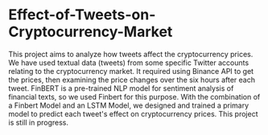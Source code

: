 # Effect-of-Tweets-on-Cryptocurrency-Market
This project aims to analyze how tweets affect the cryptocurrency prices. We have used textual data (tweets) from some specific Twitter accounts relating to the cryptocurrency market. It required using Binance API to get the prices, then examining the price changes over the six hours after each tweet. FinBERT is a pre-trained NLP model for sentiment analysis of financial texts, so we used Finbert for this purpose. With the combination of a Finbert Model and an LSTM Model, we designed and trained a primary model to predict each tweet's effect on cryptocurrency prices. This project is still in progress.
